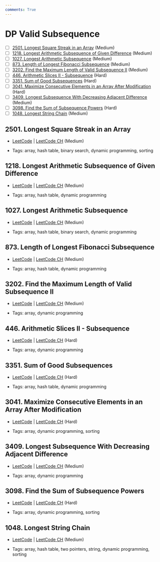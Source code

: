 ```yaml
---
comments: True
---
```


# DP Valid Subsequence

- [ ] [2501. Longest Square Streak in an Array](https://leetcode.cn/problems/longest-square-streak-in-an-array/) (Medium)
- [ ] [1218. Longest Arithmetic Subsequence of Given Difference](https://leetcode.cn/problems/longest-arithmetic-subsequence-of-given-difference/) (Medium)
- [ ] [1027. Longest Arithmetic Subsequence](https://leetcode.cn/problems/longest-arithmetic-subsequence/) (Medium)
- [ ] [873. Length of Longest Fibonacci Subsequence](https://leetcode.cn/problems/length-of-longest-fibonacci-subsequence/) (Medium)
- [ ] [3202. Find the Maximum Length of Valid Subsequence II](https://leetcode.cn/problems/find-the-maximum-length-of-valid-subsequence-ii/) (Medium)
- [ ] [446. Arithmetic Slices II - Subsequence](https://leetcode.cn/problems/arithmetic-slices-ii-subsequence/) (Hard)
- [ ] [3351. Sum of Good Subsequences](https://leetcode.cn/problems/sum-of-good-subsequences/) (Hard)
- [ ] [3041. Maximize Consecutive Elements in an Array After Modification](https://leetcode.cn/problems/maximize-consecutive-elements-in-an-array-after-modification/) (Hard)
- [ ] [3409. Longest Subsequence With Decreasing Adjacent Difference](https://leetcode.cn/problems/longest-subsequence-with-decreasing-adjacent-difference/) (Medium)
- [ ] [3098. Find the Sum of Subsequence Powers](https://leetcode.cn/problems/find-the-sum-of-subsequence-powers/) (Hard)
- [ ] [1048. Longest String Chain](https://leetcode.cn/problems/longest-string-chain/) (Medium)

## 2501. Longest Square Streak in an Array

-   [LeetCode](https://leetcode.com/problems/longest-square-streak-in-an-array/) | [LeetCode CH](https://leetcode.cn/problems/longest-square-streak-in-an-array/) (Medium)

-   Tags: array, hash table, binary search, dynamic programming, sorting

## 1218. Longest Arithmetic Subsequence of Given Difference

-   [LeetCode](https://leetcode.com/problems/longest-arithmetic-subsequence-of-given-difference/) | [LeetCode CH](https://leetcode.cn/problems/longest-arithmetic-subsequence-of-given-difference/) (Medium)

-   Tags: array, hash table, dynamic programming

## 1027. Longest Arithmetic Subsequence

-   [LeetCode](https://leetcode.com/problems/longest-arithmetic-subsequence/) | [LeetCode CH](https://leetcode.cn/problems/longest-arithmetic-subsequence/) (Medium)

-   Tags: array, hash table, binary search, dynamic programming

## 873. Length of Longest Fibonacci Subsequence

-   [LeetCode](https://leetcode.com/problems/length-of-longest-fibonacci-subsequence/) | [LeetCode CH](https://leetcode.cn/problems/length-of-longest-fibonacci-subsequence/) (Medium)

-   Tags: array, hash table, dynamic programming

## 3202. Find the Maximum Length of Valid Subsequence II

-   [LeetCode](https://leetcode.com/problems/find-the-maximum-length-of-valid-subsequence-ii/) | [LeetCode CH](https://leetcode.cn/problems/find-the-maximum-length-of-valid-subsequence-ii/) (Medium)

-   Tags: array, dynamic programming

## 446. Arithmetic Slices II - Subsequence

-   [LeetCode](https://leetcode.com/problems/arithmetic-slices-ii-subsequence/) | [LeetCode CH](https://leetcode.cn/problems/arithmetic-slices-ii-subsequence/) (Hard)

-   Tags: array, dynamic programming

## 3351. Sum of Good Subsequences

-   [LeetCode](https://leetcode.com/problems/sum-of-good-subsequences/) | [LeetCode CH](https://leetcode.cn/problems/sum-of-good-subsequences/) (Hard)

-   Tags: array, hash table, dynamic programming

## 3041. Maximize Consecutive Elements in an Array After Modification

-   [LeetCode](https://leetcode.com/problems/maximize-consecutive-elements-in-an-array-after-modification/) | [LeetCode CH](https://leetcode.cn/problems/maximize-consecutive-elements-in-an-array-after-modification/) (Hard)

-   Tags: array, dynamic programming, sorting

## 3409. Longest Subsequence With Decreasing Adjacent Difference

-   [LeetCode](https://leetcode.com/problems/longest-subsequence-with-decreasing-adjacent-difference/) | [LeetCode CH](https://leetcode.cn/problems/longest-subsequence-with-decreasing-adjacent-difference/) (Medium)

-   Tags: array, dynamic programming

## 3098. Find the Sum of Subsequence Powers

-   [LeetCode](https://leetcode.com/problems/find-the-sum-of-subsequence-powers/) | [LeetCode CH](https://leetcode.cn/problems/find-the-sum-of-subsequence-powers/) (Hard)

-   Tags: array, dynamic programming, sorting

## 1048. Longest String Chain

-   [LeetCode](https://leetcode.com/problems/longest-string-chain/) | [LeetCode CH](https://leetcode.cn/problems/longest-string-chain/) (Medium)

-   Tags: array, hash table, two pointers, string, dynamic programming, sorting
